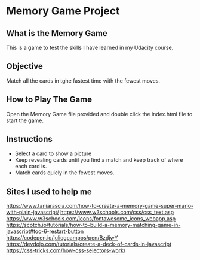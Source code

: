 # Memory Game Project

## What is the Memory Game
This is a game to test the skills I have learned in my Udacity course.

## Objective
Match all the cards in tghe fastest time with the fewest moves. 

## How to Play The Game
Open the Memory Game file provided and double click the index.html file to start the game.

## Instructions
* Select a card to show a picture
* Keep revealing cards until you find a match and keep track of where each card is.
* Match cards quicly in the fewest moves. 


## Sites I used to help me
https://www.taniarascia.com/how-to-create-a-memory-game-super-mario-with-plain-javascript/
https://www.w3schools.com/css/css_text.asp
https://www.w3schools.com/icons/fontawesome_icons_webapp.asp
https://scotch.io/tutorials/how-to-build-a-memory-matching-game-in-javascript#toc-6-restart-button
https://codepen.io/juliogcampos/pen/BzdjwY
https://devdojo.com/tutorials/create-a-deck-of-cards-in-javascript
https://css-tricks.com/how-css-selectors-work/

